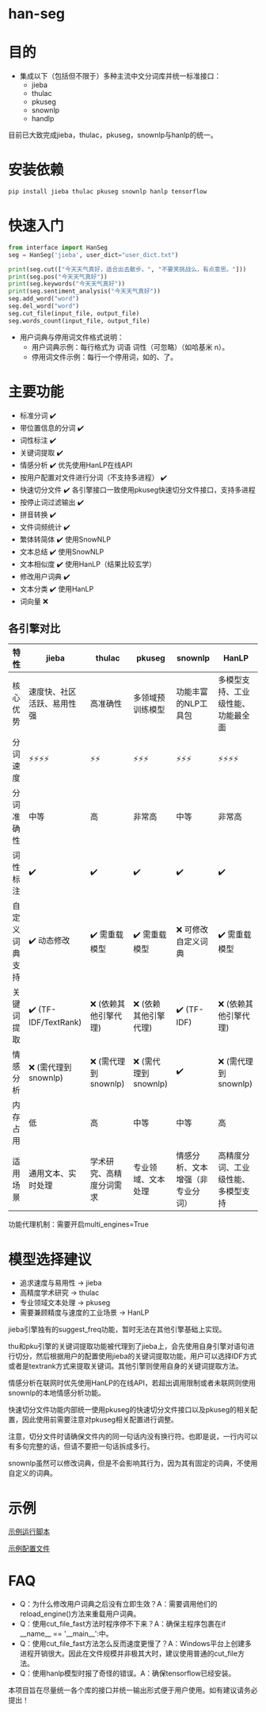 han-seg
========

目的
========
* 集成以下（包括但不限于）多种主流中文分词库并统一标准接口：
    * jieba
    * thulac
    * pkuseg
    * snownlp
    * handlp

目前已大致完成jieba，thulac，pkuseg，snownlp与hanlp的统一。

安装依赖
========
```bash
pip install jieba thulac pkuseg snownlp hanlp tensorflow
```

快速入门
========
```python
from interface import HanSeg
seg = HanSeg('jieba', user_dict="user_dict.txt")

print(seg.cut(["今天天气真好，适合出去散步。", "不要笑挑战么，有点意思。"]))
print(seg.pos("今天天气真好"))
print(seg.keywords("今天天气真好"))
print(seg.sentiment_analysis("今天天气真好"))
seg.add_word("word")
seg.del_word("word")
seg.cut_file(input_file, output_file)
seg.words_count(input_file, output_file)
```

* 用户词典与停用词文件格式说明：
    * 用户词典示例：每行格式为 词语 词性（可忽略）（如哈基米 n）。
    * 停用词文件示例：每行一个停用词，如的、了。

主要功能
========
* 标准分词 ✔️
* 带位置信息的分词 ✔️
* 词性标注 ✔️
* 关键词提取 ✔️
* 情感分析 ✔️ 优先使用HanLP在线API
* 按用户配置对文件进行分词（不支持多进程） ✔️
* 快速切分文件 ✔️ 各引擎接口一致使用pkuseg快速切分文件接口，支持多进程
* 按停止词过滤输出 ✔️
* 拼音转换 ✔️
* 文件词频统计 ✔️
* 繁体转简体 ✔️ 使用SnowNLP
* 文本总结 ✔️ 使用SnowNLP
* 文本相似度 ✔️ 使用HanLP（结果比较玄学）
* 修改用户词典 ✔️
* 文本分类 ✔️ 使用HanLP
* 词向量 ❌

## 各引擎对比

|特性	       |jieba	|thulac	|pkuseg	  |snownlp  |HanLP    |
|-------------|-------|---------|---------|---------|---------|
|核心优势|速度快、社区活跃、易用性强|高准确性|多领域预训练模型|功能丰富的NLP工具包|多模型支持、工业级性能、功能最全面|
|分词速度|⚡⚡⚡⚡|⚡⚡|⚡⚡⚡|⚡⚡⚡|⚡⚡⚡⚡|
|分词准确性|中等|高|非常高|中等|非常高|
|词性标注|✔️ |✔️ |✔️ |✔️ |✔️ |
|自定义词典支持|✔️ 动态修改|✔️ 需重载模型|✔️ 需重载模型|❌ 可修改自定义词典|✔️ 需重载模型|
|关键词提取|✔️ (TF-IDF/TextRank)|❌ (依赖其他引擎代理)|❌ (依赖其他引擎代理)|✔️ (TF-IDF)|❌ (依赖其他引擎代理)|
|情感分析|❌ (需代理到snownlp)|❌ (需代理到snownlp)|❌ (需代理到snownlp)|✔️|❌ (需代理到snownlp)|
|内存占用|低|高|中等|中等|高|
|适用场景|通用文本、实时处理|学术研究、高精度分词需求|专业领域、文本处理|情感分析、文本增强（非专业分词）|高精度分词、工业级性能、多模型支持|

功能代理机制：需要开启multi_engines=True

模型选择建议
========
* 追求速度与易用性  → jieba
* 高精度学术研究    → thulac
* 专业领域文本处理  → pkuseg
* 需要兼顾精度与速度的工业场景 → HanLP

jieba引擎独有的suggest_freq功能，暂时无法在其他引擎基础上实现。

thu和pku引擎的关键词提取功能被代理到了jieba上，会先使用自身引擎对语句进行切分，然后根据用户的配置使用jieba的关键词提取功能，用户可以选择IDF方式或者是textrank方式来提取关键词。其他引擎则使用自身的关键词提取方法。

情感分析在联网时优先使用HanLP的在线API，若超出调用限制或者未联网则使用snownlp的本地情感分析功能。

快速切分文件功能内部统一使用pkuseg的快速切分文件接口以及pkuseg的相关配置，因此使用前需要注意对pkuseg相关配置进行调整。

注意，切分文件时请确保文件内的同一句话内没有换行符。也即是说，一行内可以有多句完整的话，但请不要把一句话拆成多行。

snownlp虽然可以修改词典，但是不会影响其行为，因为其有固定的词典，不使用自定义的词典。

示例
========
[示例运行脚本](https://github.com/Fuxuanmylove/han-seg/blob/main/example.py)

[示例配置文件](https://github.com/Fuxuanmylove/han-seg/blob/main/config.yaml)

FAQ
========
* Q：为什么修改用户词典之后没有立即生效？A：需要调用他们的reload_engine()方法来重载用户词典。
* Q：使用cut_file_fast方法时程序停不下来？A：确保主程序包裹在if \_\_name\_\_ == '\_\_main\_\_':中。
* Q：使用cut_file_fast方法怎么反而速度更慢了？A：Windows平台上创建多进程开销很大。因此在文件规模并非极其大时，建议使用普通的cut_file方法。
* Q：使用hanlp模型时报了奇怪的错误。A：确保tensorflow已经安装。

本项目旨在尽量统一各个库的接口并统一输出形式便于用户使用。如有建议请务必提出！